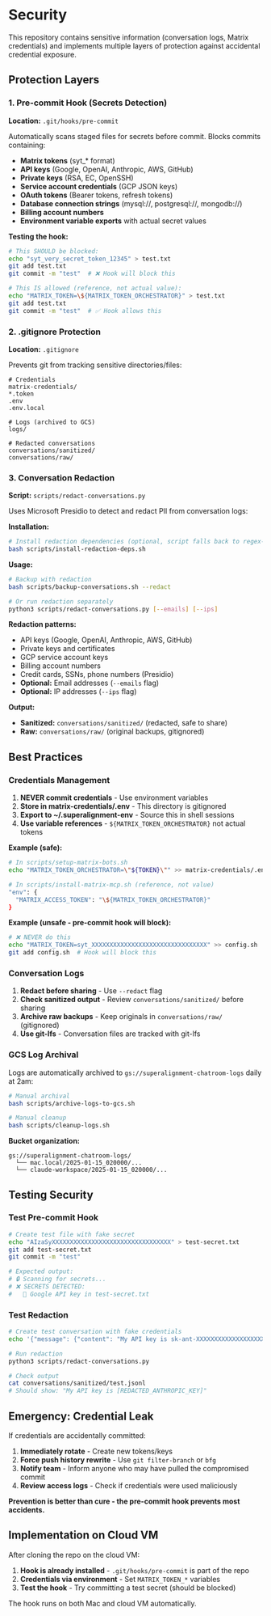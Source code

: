 # Security

This repository contains sensitive information (conversation logs, Matrix credentials) and implements multiple layers of protection against accidental credential exposure.

## Protection Layers

### 1. Pre-commit Hook (Secrets Detection)

**Location:** `.git/hooks/pre-commit`

Automatically scans staged files for secrets before commit. Blocks commits containing:

- **Matrix tokens** (syt_* format)
- **API keys** (Google, OpenAI, Anthropic, AWS, GitHub)
- **Private keys** (RSA, EC, OpenSSH)
- **Service account credentials** (GCP JSON keys)
- **OAuth tokens** (Bearer tokens, refresh tokens)
- **Database connection strings** (mysql://, postgresql://, mongodb://)
- **Billing account numbers**
- **Environment variable exports** with actual secret values

**Testing the hook:**
```bash
# This SHOULD be blocked:
echo "syt_very_secret_token_12345" > test.txt
git add test.txt
git commit -m "test"  # ❌ Hook will block this

# This IS allowed (reference, not actual value):
echo "MATRIX_TOKEN=\${MATRIX_TOKEN_ORCHESTRATOR}" > test.txt
git add test.txt
git commit -m "test"  # ✅ Hook allows this
```

### 2. .gitignore Protection

**Location:** `.gitignore`

Prevents git from tracking sensitive directories/files:

```
# Credentials
matrix-credentials/
*.token
.env
.env.local

# Logs (archived to GCS)
logs/

# Redacted conversations
conversations/sanitized/
conversations/raw/
```

### 3. Conversation Redaction

**Script:** `scripts/redact-conversations.py`

Uses Microsoft Presidio to detect and redact PII from conversation logs:

**Installation:**
```bash
# Install redaction dependencies (optional, script falls back to regex-only mode)
bash scripts/install-redaction-deps.sh
```

**Usage:**
```bash
# Backup with redaction
bash scripts/backup-conversations.sh --redact

# Or run redaction separately
python3 scripts/redact-conversations.py [--emails] [--ips]
```

**Redaction patterns:**
- API keys (Google, OpenAI, Anthropic, AWS, GitHub)
- Private keys and certificates
- GCP service account keys
- Billing account numbers
- Credit cards, SSNs, phone numbers (Presidio)
- **Optional:** Email addresses (`--emails` flag)
- **Optional:** IP addresses (`--ips` flag)

**Output:**
- **Sanitized:** `conversations/sanitized/` (redacted, safe to share)
- **Raw:** `conversations/raw/` (original backups, gitignored)

## Best Practices

### Credentials Management

1. **NEVER commit credentials** - Use environment variables
2. **Store in matrix-credentials/.env** - This directory is gitignored
3. **Export to ~/.superalignment-env** - Source this in shell sessions
4. **Use variable references** - `${MATRIX_TOKEN_ORCHESTRATOR}` not actual tokens

**Example (safe):**
```bash
# In scripts/setup-matrix-bots.sh
echo "MATRIX_TOKEN_ORCHESTRATOR=\"${TOKEN}\"" >> matrix-credentials/.env

# In scripts/install-matrix-mcp.sh (reference, not value)
"env": {
  "MATRIX_ACCESS_TOKEN": "\${MATRIX_TOKEN_ORCHESTRATOR}"
}
```

**Example (unsafe - pre-commit hook will block):**
```bash
# ❌ NEVER do this
echo "MATRIX_TOKEN=syt_XXXXXXXXXXXXXXXXXXXXXXXXXXXXXXXX" >> config.sh
git add config.sh  # Hook will block this
```

### Conversation Logs

1. **Redact before sharing** - Use `--redact` flag
2. **Check sanitized output** - Review `conversations/sanitized/` before sharing
3. **Archive raw backups** - Keep originals in `conversations/raw/` (gitignored)
4. **Use git-lfs** - Conversation files are tracked with git-lfs

### GCS Log Archival

Logs are automatically archived to `gs://superalignment-chatroom-logs` daily at 2am:

```bash
# Manual archival
bash scripts/archive-logs-to-gcs.sh

# Manual cleanup
bash scripts/cleanup-logs.sh
```

**Bucket organization:**
```
gs://superalignment-chatroom-logs/
  └── mac.local/2025-01-15_020000/...
  └── claude-workspace/2025-01-15_020000/...
```

## Testing Security

### Test Pre-commit Hook

```bash
# Create test file with fake secret
echo "AIzaSyXXXXXXXXXXXXXXXXXXXXXXXXXXXXXXXXX" > test-secret.txt
git add test-secret.txt
git commit -m "test"

# Expected output:
# 🔒 Scanning for secrets...
# ❌ SECRETS DETECTED:
#   🔑 Google API key in test-secret.txt
```

### Test Redaction

```bash
# Create test conversation with fake credentials
echo '{"message": {"content": "My API key is sk-ant-XXXXXXXXXXXXXXXXXXXXXXXXXXXXXXXXXXXXXXXX"}}' > conversations/test.jsonl

# Run redaction
python3 scripts/redact-conversations.py

# Check output
cat conversations/sanitized/test.jsonl
# Should show: "My API key is [REDACTED_ANTHROPIC_KEY]"
```

## Emergency: Credential Leak

If credentials are accidentally committed:

1. **Immediately rotate** - Create new tokens/keys
2. **Force push history rewrite** - Use `git filter-branch` or `bfg`
3. **Notify team** - Inform anyone who may have pulled the compromised commit
4. **Review access logs** - Check if credentials were used maliciously

**Prevention is better than cure - the pre-commit hook prevents most accidents.**

## Implementation on Cloud VM

After cloning the repo on the cloud VM:

1. **Hook is already installed** - `.git/hooks/pre-commit` is part of the repo
2. **Credentials via environment** - Set `MATRIX_TOKEN_*` variables
3. **Test the hook** - Try committing a test secret (should be blocked)

The hook runs on both Mac and cloud VM automatically.
